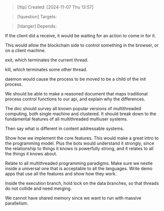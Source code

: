 
>[!tip] Created: [2024-11-07 Thu 13:57]

>[!question] Targets: 

>[!danger] Depends: 

If the client did a receive, it would be waiting for an action to come in for it.

This would allow the blockchain side to control something in the browser, or on a client machine.

exit, which terminates the current thread.

kill, which terminates some other thread.

daemon would cause the process to be moved to be a child of the init process.

We should be able to make a reasoned document that maps traditional process control functions to our api, and explain why the differences.

The doc should survey all known popular versions of multithreaded computing, both single machine and clustered.  It should break down to the fundamental features of all multithreaded multiuser systems.

Then say what is different in content addressable systems.

Show how we implement the core features.
This would make a great intro to the programming model.
Plus the bots would understand it strongly, since the relationship to things it knows is powerfully strong, and it relates to all the things it knows about.

Relate to all multithreaded programming paradigms.  Make sure we nestle inside a universal one that is acceptable to all the languages.
Write demo apps that use all the features and show how they work.

Inside the execution branch, hold lock on the data branches, so that threads do not collide and need merging.

We cannot have shared memory since we want to run with massive parallelism.